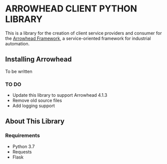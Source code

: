 # ARROWHEAD CLIENT PYTHON LIBRARY
This is a library for the creation of client service providers and consumer for the [Arrowhead Framework](www.arrowhead.eu), a service-oriented framework for industrial automation.

## Installing Arrowhead
To be written

### TO DO
 - Update this library to support Arrowhead 4.1.3
 - Remove old source files
 - Add logging support

## About This Library
### Requirements
 - Python 3.7
 - Requests
 - Flask
